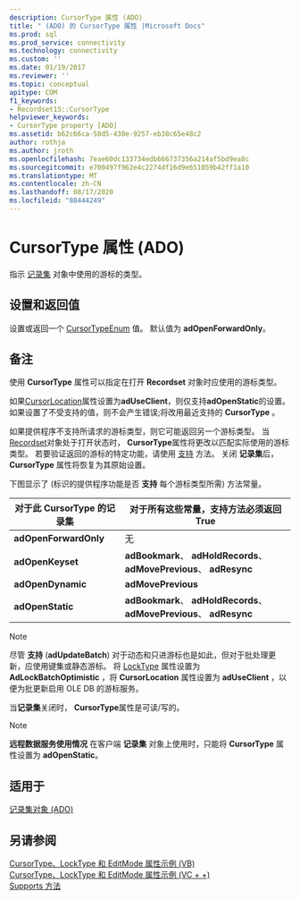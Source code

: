 ```yaml
---
description: CursorType 属性 (ADO)
title: " (ADO) 的 CursorType 属性 |Microsoft Docs"
ms.prod: sql
ms.prod_service: connectivity
ms.technology: connectivity
ms.custom: ''
ms.date: 01/19/2017
ms.reviewer: ''
ms.topic: conceptual
apitype: COM
f1_keywords:
- Recordset15::CursorType
helpviewer_keywords:
- CursorType property [ADO]
ms.assetid: b62c66ca-58d5-430e-9257-eb38c65e48c2
author: rothja
ms.author: jroth
ms.openlocfilehash: 7eae60dc133734edb666737356a214af5bd9ea8c
ms.sourcegitcommit: e700497f962e4c2274df16d9e651059b42ff1a10
ms.translationtype: MT
ms.contentlocale: zh-CN
ms.lasthandoff: 08/17/2020
ms.locfileid: "88444249"
---
```

# <a name="cursortype-property-ado"></a>CursorType 属性 (ADO)
指示 [记录集](../../../ado/reference/ado-api/recordset-object-ado.md) 对象中使用的游标的类型。  
  
## <a name="settings-and-return-values"></a>设置和返回值  
 设置或返回一个 [CursorTypeEnum](../../../ado/reference/ado-api/cursortypeenum.md) 值。 默认值为 **adOpenForwardOnly**。  
  
## <a name="remarks"></a>备注  
 使用 **CursorType** 属性可以指定在打开 **Recordset** 对象时应使用的游标类型。  
  
 如果[CursorLocation](../../../ado/reference/ado-api/cursorlocation-property-ado.md)属性设置为**adUseClient**，则仅支持**adOpenStatic**的设置。 如果设置了不受支持的值，则不会产生错误;将改用最近支持的 **CursorType** 。  
  
 如果提供程序不支持所请求的游标类型，则它可能返回另一个游标类型。 当[Recordset](../../../ado/reference/ado-api/recordset-object-ado.md)对象处于打开状态时， **CursorType**属性将更改以匹配实际使用的游标类型。 若要验证返回的游标的特定功能，请使用 [支持](../../../ado/reference/ado-api/supports-method.md) 方法。 关闭 **记录集**后， **CursorType** 属性将恢复为其原始设置。  
  
 下图显示了 (标识的提供程序功能是否 **支持** 每个游标类型所需) 方法常量。  
  
|对于此 CursorType 的记录集|对于所有这些常量，支持方法必须返回 True|  
|----------------------------------------|---------------------------------------------------------------------|  
|**adOpenForwardOnly**|无|  
|**adOpenKeyset**|**adBookmark**、 **adHoldRecords**、 **adMovePrevious**、 **adResync**|  
|**adOpenDynamic**|**adMovePrevious**|  
|**adOpenStatic**|**adBookmark**、 **adHoldRecords**、 **adMovePrevious**、 **adResync**|  
  
> [!NOTE]
>  尽管 **支持** (**adUpdateBatch**) 对于动态和只进游标也是如此，但对于批处理更新，应使用键集或静态游标。 将 [LockType](../../../ado/reference/ado-api/locktype-property-ado.md) 属性设置为 **AdLockBatchOptimistic** ，将 **CursorLocation** 属性设置为 **adUseClient** ，以便为批更新启用 OLE DB 的游标服务。  
  
 当**记录集**关闭时， **CursorType**属性是可读/写的。  
  
> [!NOTE]
>  **远程数据服务使用情况** 在客户端 **记录集** 对象上使用时，只能将 **CursorType** 属性设置为 **adOpenStatic**。  
  
## <a name="applies-to"></a>适用于  
 [记录集对象 (ADO)](../../../ado/reference/ado-api/recordset-object-ado.md)  
  
## <a name="see-also"></a>另请参阅  
 [CursorType、LockType 和 EditMode 属性示例 (VB) ](../../../ado/reference/ado-api/cursortype-locktype-and-editmode-properties-example-vb.md)   
 [CursorType、LockType 和 EditMode 属性示例 (VC + +) ](../../../ado/reference/ado-api/cursortype-locktype-and-editmode-properties-example-vc.md)   
 [Supports 方法](../../../ado/reference/ado-api/supports-method.md)
